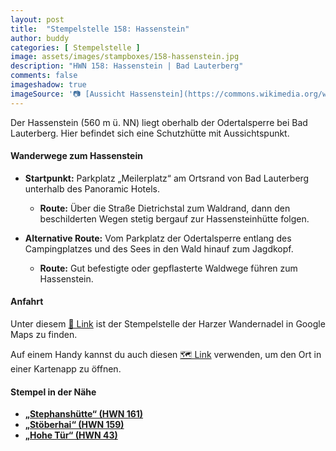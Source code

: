 ```yaml
---
layout: post
title:  "Stempelstelle 158: Hassenstein"
author: buddy
categories: [ Stempelstelle ]
image: assets/images/stampboxes/158-hassenstein.jpg
description: "HWN 158: Hassenstein | Bad Lauterberg"
comments: false
imageshadow: true
imageSource: '📷 [Aussicht Hassenstein](https://commons.wikimedia.org/wiki/File:Aussicht_Hassenstein.jpg) von <a href="//commons.wikimedia.org/wiki/User:B.Thomas95" title="User:B.Thomas95">Thomas Binder</a> unter Lizenz [CC BY-SA 4.0](https://creativecommons.org/licenses/by-sa/4.0)'
---
```


Der Hassenstein (560 m ü. NN) liegt oberhalb der Odertalsperre bei Bad Lauterberg. Hier befindet sich eine Schutzhütte mit Aussichtspunkt. 

#### Wanderwege zum Hassenstein

- **Startpunkt:** Parkplatz „Meilerplatz“ am Ortsrand von Bad Lauterberg unterhalb des Panoramic Hotels.
  - **Route:** Über die Straße Dietrichstal zum Waldrand, dann den beschilderten Wegen stetig bergauf zur Hassensteinhütte folgen. 

- **Alternative Route:** Vom Parkplatz der Odertalsperre entlang des Campingplatzes und des Sees in den Wald hinauf zum Jagdkopf.
  - **Route:** Gut befestigte oder gepflasterte Waldwege führen zum Hassenstein. 

#### Anfahrt

Unter diesem [📍 Link](https://www.google.com/maps/dir/?api=1&origin=&destination=51.63829%2C%2010.52495) ist der Stempelstelle der Harzer Wandernadel in Google Maps zu finden.

<div class="android-only">
  Auf einem Handy kannst du auch diesen 
  <a href="geo:51.63829,10.52495">🗺️ Link</a> 
  verwenden, um den Ort in einer Kartenapp zu öffnen.
  <p></p>
</div>

#### Stempel in der Nähe

- [**„Stephanshütte“ (HWN 161)**](/stempelstelle-161-stephanshuette)
- [**„Stöberhai“ (HWN 159)**](/stempelstelle-159-stoeberhai)
- [**„Hohe Tür“ (HWN 43)**](/stempelstelle-43-wasserscheide-weser-elbe-hohe-tuer)
